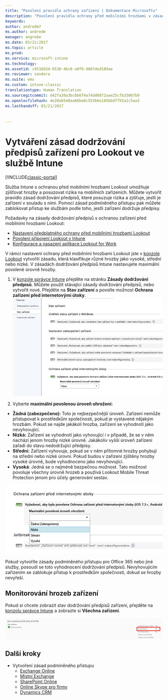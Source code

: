 ```yaml
---
title: "Povolení pravidla ochrany zařízení | Dokumentace Microsoftu"
description: "Povolení pravidla ochrany před mobilními hrozbami v zásadách dodržování předpisů zařízení."
keywords: 
author: andredm7
ms.author: andredm
manager: angrobe
ms.date: 03/21/2017
ms.topic: article
ms.prod: 
ms.service: microsoft-intune
ms.technology: 
ms.assetid: c951692d-6538-46c0-a9f0-d607ded189ae
ms.reviewer: sandera
ms.suite: ems
ms.custom: intune-classic
translationtype: Human Translation
ms.sourcegitcommit: d42fa20a3bc6b6f4a74dd0872aae25cfb33067b9
ms.openlocfilehash: 4e20ab540aa66be0c553b6e185bbdf755a1c5aa3
ms.lasthandoff: 03/21/2017


---
```


# <a name="create-lookout-device-compliance-policy-in-intune"></a>Vytváření zásad dodržování předpisů zařízení pro Lookout ve službě Intune

[!INCLUDE[classic-portal](../includes/classic-portal.md)]

Služba Intune s ochranou před mobilními hrozbami Lookout umožňuje zjišťovat hrozby a posuzovat rizika na mobilních zařízeních. Můžete vytvořit pravidlo zásad dodržování předpisů, které posuzuje rizika a zjišťuje, jestli je zařízení v souladu s nimi. Pomocí zásad podmíněného přístupu pak můžete zablokovat přístup ke službám podle toho, jestli zařízení dodržuje předpisy.

Požadavky na zásady dodržování předpisů s ochranou zařízení před mobilními hrozbami Lookout:

- [Nastavení předplatného ochrany před mobilními hrozbami Lookout](set-up-your-subscription-with-lookout-mtp.md)
- [Povolení připojení Lookout v Intune](enable-lookout-mtp-connection-in-intune.md)
- [Konfigurace a nasazení aplikace Lookout for Work](configure-and-deploy-lookout-for-work-apps.md)

V rámci nastavení ochrany před mobilními hrozbami Lookout jste v [konzole Lookout](https://aad.lookout.com) vytvořili zásadu, která klasifikuje různé hrozby jako vysoké, střední nebo nízké. V zásadách dodržování předpisů Intune nastavujete maximální povolené úrovně hrozby.

1. V [konzole správce Intune](https://manage.microsoft.com) přejděte na stránku **Zásady dodržování předpisů**. Můžete použít stávající zásady dodržování předpisů, nebo vytvořit nové. Přejděte na **Stav zařízení** a povolte možnost **Ochrana zařízení před internetovými útoky**.
  ![snímek obrazovky zobrazující nastavení pravidla ochrany zařízení před hrozbami](../media/mtp/mtp-compliance-policy-rule.png)

2. Vyberte **maximální povolenou úroveň ohrožení:**
  * **Žádná (zabezpečeno):** Toto je nejbezpečnější úroveň.  Zařízení nemůže přistupovat k prostředkům společnosti, pokud je vystavené nějakým hrozbám.  Pokud se najde jakákoli hrozba, zařízení se vyhodnotí jako nevyhovující.  
  * **Nízká:** Zařízení se vyhodnotí jako vyhovující i v případě, že se v něm nachází jenom hrozby nízké úrovně. Jakákoliv vyšší úroveň zařízení zařadí do stavu nedodržující předpisy.
  * **Střední:** Zařízení vyhovuje, pokud se v něm přítomné hrozby pohybují na střední nebo nízké úrovni. Pokud budou v zařízení zjištěny hrozby vysoké úrovně, bude vyhodnoceno jako nevyhovující.
  * **Vysoká**: Jedná se o nejméně bezpečnou možnost. Tato možnost povoluje všechny úrovně hrozeb a používá Lookout Mobile Threat Protection jenom pro účely generování sestav.

![snímek obrazovky zobrazující možnost úrovně hrozeb pro nastavení pravidla ochrany zařízení před internetovými útoky](../media/mtp/mtp-compliance-policy-setting.png)

Pokud vytvoříte zásady podmíněného přístupu pro Office 365 nebo jiné služby, posoudí se toto vyhodnocení dodržování předpisů. Nevyhovujícím zařízením se zablokuje přístup k prostředkům společnosti, dokud se hrozby nevyřeší.

## <a name="monitor-device-threats"></a>Monitorování hrozeb zařízení
Pokud si chcete zobrazit stav dodržování předpisů zařízení, přejděte na [konzolu správce Intune](https://manage.microsoft.com) a zobrazte si **Všechna zařízení**.

![snímek stránky zařízení v konzole pro správu Intune zobrazující stav dodržování předpisů zařízení](../media/mtp/mtp-device-status-intune-console.png)

## <a name="next-steps"></a>Další kroky
* Vytvoření zásad podmíněného přístupu
  * [Exchange Online](restrict-access-to-exchange-online-with-microsoft-intune.md)
  * [Místní Exchange](restrict-access-to-exchange-onpremises-with-microsoft-intune.md)
  * [SharePoint Online](restrict-access-to-sharepoint-online-with-microsoft-intune.md)
  * [Online Skype pro firmy](restrict-access-to-skype-for-business-online-with-microsoft-intune.md)
  * [Dynamics CRM](restrict-access-to-dynamics-crm-online-with-microsoft-intune.md)

